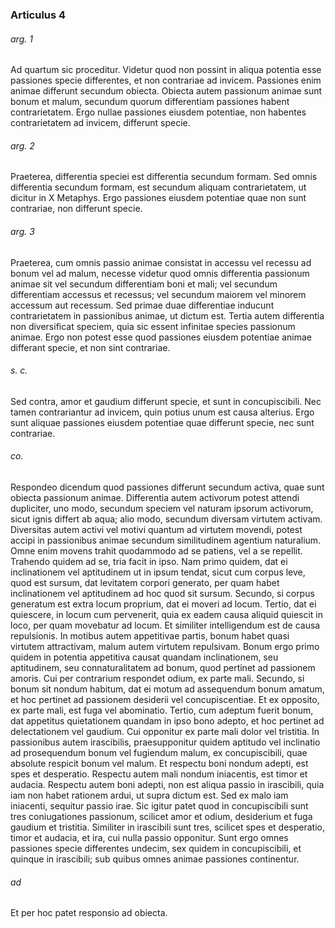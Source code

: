 ### Articulus 4

###### arg. 1
Ad quartum sic proceditur. Videtur quod non possint in aliqua potentia esse passiones specie differentes, et non contrariae ad invicem. Passiones enim animae differunt secundum obiecta. Obiecta autem passionum animae sunt bonum et malum, secundum quorum differentiam passiones habent contrarietatem. Ergo nullae passiones eiusdem potentiae, non habentes contrarietatem ad invicem, differunt specie.

###### arg. 2
Praeterea, differentia speciei est differentia secundum formam. Sed omnis differentia secundum formam, est secundum aliquam contrarietatem, ut dicitur in X Metaphys. Ergo passiones eiusdem potentiae quae non sunt contrariae, non differunt specie.

###### arg. 3
Praeterea, cum omnis passio animae consistat in accessu vel recessu ad bonum vel ad malum, necesse videtur quod omnis differentia passionum animae sit vel secundum differentiam boni et mali; vel secundum differentiam accessus et recessus; vel secundum maiorem vel minorem accessum aut recessum. Sed primae duae differentiae inducunt contrarietatem in passionibus animae, ut dictum est. Tertia autem differentia non diversificat speciem, quia sic essent infinitae species passionum animae. Ergo non potest esse quod passiones eiusdem potentiae animae differant specie, et non sint contrariae.

###### s. c.
Sed contra, amor et gaudium differunt specie, et sunt in concupiscibili. Nec tamen contrariantur ad invicem, quin potius unum est causa alterius. Ergo sunt aliquae passiones eiusdem potentiae quae differunt specie, nec sunt contrariae.

###### co.
Respondeo dicendum quod passiones differunt secundum activa, quae sunt obiecta passionum animae. Differentia autem activorum potest attendi dupliciter, uno modo, secundum speciem vel naturam ipsorum activorum, sicut ignis differt ab aqua; alio modo, secundum diversam virtutem activam. Diversitas autem activi vel motivi quantum ad virtutem movendi, potest accipi in passionibus animae secundum similitudinem agentium naturalium. Omne enim movens trahit quodammodo ad se patiens, vel a se repellit. Trahendo quidem ad se, tria facit in ipso. Nam primo quidem, dat ei inclinationem vel aptitudinem ut in ipsum tendat, sicut cum corpus leve, quod est sursum, dat levitatem corpori generato, per quam habet inclinationem vel aptitudinem ad hoc quod sit sursum. Secundo, si corpus generatum est extra locum proprium, dat ei moveri ad locum. Tertio, dat ei quiescere, in locum cum pervenerit, quia ex eadem causa aliquid quiescit in loco, per quam movebatur ad locum. Et similiter intelligendum est de causa repulsionis. In motibus autem appetitivae partis, bonum habet quasi virtutem attractivam, malum autem virtutem repulsivam. Bonum ergo primo quidem in potentia appetitiva causat quandam inclinationem, seu aptitudinem, seu connaturalitatem ad bonum, quod pertinet ad passionem amoris. Cui per contrarium respondet odium, ex parte mali. Secundo, si bonum sit nondum habitum, dat ei motum ad assequendum bonum amatum, et hoc pertinet ad passionem desiderii vel concupiscentiae. Et ex opposito, ex parte mali, est fuga vel abominatio. Tertio, cum adeptum fuerit bonum, dat appetitus quietationem quandam in ipso bono adepto, et hoc pertinet ad delectationem vel gaudium. Cui opponitur ex parte mali dolor vel tristitia. In passionibus autem irascibilis, praesupponitur quidem aptitudo vel inclinatio ad prosequendum bonum vel fugiendum malum, ex concupiscibili, quae absolute respicit bonum vel malum. Et respectu boni nondum adepti, est spes et desperatio. Respectu autem mali nondum iniacentis, est timor et audacia. Respectu autem boni adepti, non est aliqua passio in irascibili, quia iam non habet rationem ardui, ut supra dictum est. Sed ex malo iam iniacenti, sequitur passio irae. Sic igitur patet quod in concupiscibili sunt tres coniugationes passionum, scilicet amor et odium, desiderium et fuga gaudium et tristitia. Similiter in irascibili sunt tres, scilicet spes et desperatio, timor et audacia, et ira, cui nulla passio opponitur. Sunt ergo omnes passiones specie differentes undecim, sex quidem in concupiscibili, et quinque in irascibili; sub quibus omnes animae passiones continentur.

###### ad 
Et per hoc patet responsio ad obiecta.

